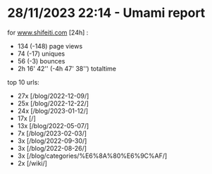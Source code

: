 # 28/11/2023 22:14 - Umami report
for www.shifeiti.com [24h] :

 - 134 (-148) page views
 - 74 (-17) uniques
 - 56 (-3) bounces
 - 2h 16' 42'' (-4h 47' 38'') totaltime


top 10 urls:
 - 27x [/blog/2022-12-09/]
 - 25x [/blog/2022-12-22/]
 - 24x [/blog/2023-01-12/]
 - 17x [/]
 - 13x [/blog/2022-05-07/]
 - 7x [/blog/2023-02-03/]
 - 3x [/blog/2022-09-30/]
 - 3x [/blog/2022-08-26/]
 - 3x [/blog/categories/%E6%8A%80%E6%9C%AF/]
 - 2x [/wiki/]


